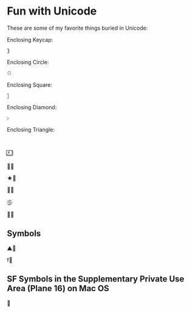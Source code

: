 # Fun with Unicode

These are some of my favorite things buried in Unicode:

Enclosing Keycap:
```
⃣
```

Enclosing Circle:
```
⃝
```

Enclosing Square:
```
⃞
```

Enclosing Diamond:
```
⃟
```

Enclosing Triangle:
```
⃤
```

⚡️⃣

☁⃣

★⃣

彡⃣

彡⃝

彡⃤



## Symbols

▲⃣

f⃣

## SF Symbols in the Supplementary Private Use Area (Plane 16) on Mac OS

􀟒

